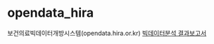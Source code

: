 # opendata_hira
보건의료빅데이터개방시스템(opendata.hira.or.kr)
[빅데이터분석 결과보고서](https://opendata.hira.or.kr/or/ora/rsrcWrptList.do)
